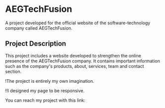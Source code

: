 # AEGTechFusion

A project developed for the official website of the software-technology company called AEGTechFusion.

## Project Description

This project includes a website developed to strengthen the online presence of the AEGTechFusion company. It contains important information such as the company's products, about, services, team and contact section.

!The project is entirely my own imagination.

!!I designed my page to be responsive.

You can reach my project with this link:

